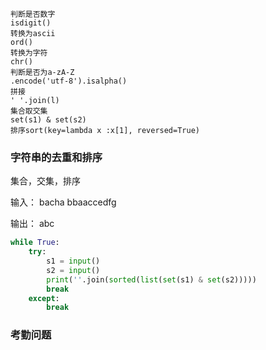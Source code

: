 ```
判断是否数字
isdigit()
转换为ascii
ord()
转换为字符
chr()
判断是否为a-zA-Z
.encode('utf-8').isalpha()
拼接
' '.join(l)
集合取交集
set(s1) & set(s2)
排序sort(key=lambda x :x[1], reversed=True)
```

###  字符串的去重和排序

集合，交集，排序

输入：
bacha
bbaaccedfg

输出：
abc

```python
while True:
    try:
        s1 = input()
        s2 = input()
        print(''.join(sorted(list(set(s1) & set(s2)))))
        break
    except:
        break
```

### 考勤问题